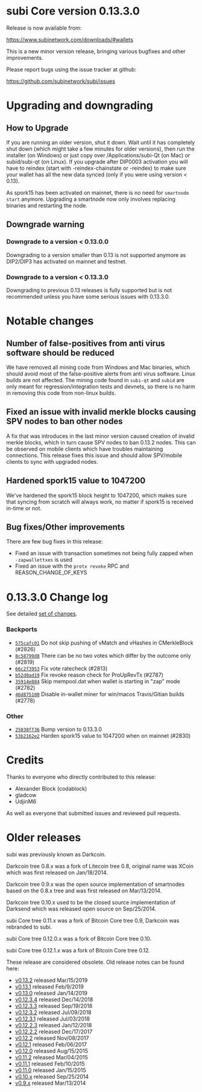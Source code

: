 subi Core version 0.13.3.0
==========================

Release is now available from:

  <https://www.subinetwork.com/downloads/#wallets>

This is a new minor version release, bringing various bugfixes and other improvements.

Please report bugs using the issue tracker at github:

  <https://github.com/subinetwork/subi/issues>


Upgrading and downgrading
=========================

How to Upgrade
--------------

If you are running an older version, shut it down. Wait until it has completely
shut down (which might take a few minutes for older versions), then run the
installer (on Windows) or just copy over /Applications/subi-Qt (on Mac) or
subid/subi-qt (on Linux). If you upgrade after DIP0003 activation you will
have to reindex (start with -reindex-chainstate or -reindex) to make sure
your wallet has all the new data synced (only if you were using version < 0.13).

As spork15 has been activated on mainnet, there is no need for `smartnode start`
anymore. Upgrading a smartnode now only involves replacing binaries and restarting
the node.

Downgrade warning
-----------------

### Downgrade to a version < 0.13.0.0

Downgrading to a version smaller than 0.13 is not supported anymore as DIP2/DIP3 has activated
on mainnet and testnet.

### Downgrade to a version < 0.13.3.0

Downgrading to previous 0.13 releases is fully supported but is not recommended unless you have some serious issues with 0.13.3.0.

Notable changes
===============

Number of false-positives from anti virus software should be reduced
--------------------------------------------------------------------
We have removed all mining code from Windows and Mac binaries, which should avoid most of the false-positive alerts
from anti virus software. Linux builds are not affected. The mining code found in `subi-qt` and `subid` are only meant
for regression/integration tests and devnets, so there is no harm in removing this code from non-linux builds.

Fixed an issue with invalid merkle blocks causing SPV nodes to ban other nodes
------------------------------------------------------------------------------
A fix that was introduces in the last minor version caused creation of invalid merkle blocks, which in turn cause SPV
nodes to ban 0.13.2 nodes. This can be observed on mobile clients which have troubles maintaining connections. This
release fixes this issue and should allow SPV/mobile clients to sync with upgraded nodes.

Hardened spork15 value to 1047200
---------------------------------
We've hardened the spork15 block height to 1047200, which makes sure that syncing from scratch will always work, no
matter if spork15 is received in-time or not.

Bug fixes/Other improvements
----------------------------
There are few bug fixes in this release:
- Fixed an issue with transaction sometimes not being fully zapped when `-zapwallettxes` is used
- Fixed an issue with the `protx revoke` RPC and REASON_CHANGE_OF_KEYS

 0.13.3.0 Change log
===================

See detailed [set of changes](https://github.com/subinetwork/subi/compare/v0.13.2.0...subi:v0.13.3.0).

### Backports

- [`575cafc01`](https://github.com/subinetwork/subi/commit/575cafc01) Do not skip pushing of vMatch and vHashes in CMerkleBlock (#2826)
- [`8c58799d8`](https://github.com/subinetwork/subi/commit/8c58799d8) There can be no two votes which differ by the outcome only (#2819)
- [`66c2f3953`](https://github.com/subinetwork/subi/commit/66c2f3953) Fix vote ratecheck (#2813)
- [`b52d0ad19`](https://github.com/subinetwork/subi/commit/b52d0ad19) Fix revoke reason check for ProUpRevTx (#2787)
- [`35914e084`](https://github.com/subinetwork/subi/commit/35914e084) Skip mempool.dat when wallet is starting in "zap" mode (#2782)
- [`46d875100`](https://github.com/subinetwork/subi/commit/46d875100) Disable in-wallet miner for win/macos Travis/Gitian builds (#2778)

### Other

- [`25038ff36`](https://github.com/subinetwork/subi/commit/25038ff36) Bump version to 0.13.3.0
- [`53b2162e2`](https://github.com/subinetwork/subi/commit/53b2162e2) Harden spork15 value to 1047200 when on mainnet (#2830)

Credits
=======

Thanks to everyone who directly contributed to this release:

- Alexander Block (codablock)
- gladcow
- UdjinM6

As well as everyone that submitted issues and reviewed pull requests.

Older releases
==============

subi was previously known as Darkcoin.

Darkcoin tree 0.8.x was a fork of Litecoin tree 0.8, original name was XCoin
which was first released on Jan/18/2014.

Darkcoin tree 0.9.x was the open source implementation of smartnodes based on
the 0.8.x tree and was first released on Mar/13/2014.

Darkcoin tree 0.10.x used to be the closed source implementation of Darksend
which was released open source on Sep/25/2014.

subi Core tree 0.11.x was a fork of Bitcoin Core tree 0.9,
Darkcoin was rebranded to subi.

subi Core tree 0.12.0.x was a fork of Bitcoin Core tree 0.10.

subi Core tree 0.12.1.x was a fork of Bitcoin Core tree 0.12.

These release are considered obsolete. Old release notes can be found here:

- [v0.13.2](https://github.com/subinetwork/subi/blob/master/doc/release-notes/subi/release-notes-0.13.2.md) released Mar/15/2019
- [v0.13.1](https://github.com/subinetwork/subi/blob/master/doc/release-notes/subi/release-notes-0.13.1.md) released Feb/9/2019
- [v0.13.0](https://github.com/subinetwork/subi/blob/master/doc/release-notes/subi/release-notes-0.13.0.md) released Jan/14/2019
- [v0.12.3.4](https://github.com/subinetwork/subi/blob/master/doc/release-notes/subi/release-notes-0.12.3.4.md) released Dec/14/2018
- [v0.12.3.3](https://github.com/subinetwork/subi/blob/master/doc/release-notes/subi/release-notes-0.12.3.3.md) released Sep/19/2018
- [v0.12.3.2](https://github.com/subinetwork/subi/blob/master/doc/release-notes/subi/release-notes-0.12.3.2.md) released Jul/09/2018
- [v0.12.3.1](https://github.com/subinetwork/subi/blob/master/doc/release-notes/subi/release-notes-0.12.3.1.md) released Jul/03/2018
- [v0.12.2.3](https://github.com/subinetwork/subi/blob/master/doc/release-notes/subi/release-notes-0.12.2.3.md) released Jan/12/2018
- [v0.12.2.2](https://github.com/subinetwork/subi/blob/master/doc/release-notes/subi/release-notes-0.12.2.2.md) released Dec/17/2017
- [v0.12.2](https://github.com/subinetwork/subi/blob/master/doc/release-notes/subi/release-notes-0.12.2.md) released Nov/08/2017
- [v0.12.1](https://github.com/subinetwork/subi/blob/master/doc/release-notes/subi/release-notes-0.12.1.md) released Feb/06/2017
- [v0.12.0](https://github.com/subinetwork/subi/blob/master/doc/release-notes/subi/release-notes-0.12.0.md) released Aug/15/2015
- [v0.11.2](https://github.com/subinetwork/subi/blob/master/doc/release-notes/subi/release-notes-0.11.2.md) released Mar/04/2015
- [v0.11.1](https://github.com/subinetwork/subi/blob/master/doc/release-notes/subi/release-notes-0.11.1.md) released Feb/10/2015
- [v0.11.0](https://github.com/subinetwork/subi/blob/master/doc/release-notes/subi/release-notes-0.11.0.md) released Jan/15/2015
- [v0.10.x](https://github.com/subinetwork/subi/blob/master/doc/release-notes/subi/release-notes-0.10.0.md) released Sep/25/2014
- [v0.9.x](https://github.com/subinetwork/subi/blob/master/doc/release-notes/subi/release-notes-0.9.0.md) released Mar/13/2014

